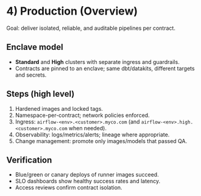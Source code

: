 # 4) Production (Overview)

Goal: deliver isolated, reliable, and auditable pipelines per contract.

## Enclave model
- **Standard** and **High** clusters with separate ingress and guardrails.
- Contracts are pinned to an enclave; same dbt/datakits, different targets and secrets.

## Steps (high level)
1. Hardened images and locked tags.
2. Namespace-per-contract; network policies enforced.
3. Ingress: `airflow-<env>.<customer>.myco.com` (and `airflow-<env>.high.<customer>.myco.com` when needed).
4. Observability: logs/metrics/alerts; lineage where appropriate.
5. Change management: promote only images/models that passed QA.

## Verification
- Blue/green or canary deploys of runner images succeed.
- SLO dashboards show healthy success rates and latency.
- Access reviews confirm contract isolation.

